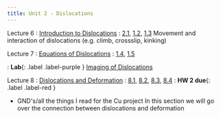 ```yaml
---
title: Unit 2 - Dislocations
---
```


Lecture 6
: [Introduction to Dislocations](#)
  : [2.1](#), [1.2](#), [1.3](#)
Movement and interaction of dislocations (e.g. climb, crossslip, kinking)

Lecture 7
: [Equations of Dislocations](#)
  : [1.4](#), [1.5](#)


: **Lab**{: .label .label-purple } [Imaging of Dislocations](#)

Lecture 8
: [Dislocations and Deformation](#)
  : [8.1](#), [8.2](#), [8.3](#), [8.4](#)
  : **HW 2 due**{: .label .label-red }
- GND's/all the things I read for the Cu project
In this section we will go over the connection between dislocations and deformation

